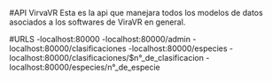 #API VirvaVR
Esta es la api que manejara todos los modelos de datos asociados a los softwares de ViraVR en general.

#URLS
	-localhost:80000
	-localhost:80000/admin
	-localhost:80000/clasificaciones
	-localhost:80000/especies
	-localhost:80000/clasificaciones/$n°_de_clasificacion
	-localhost:80000/especies/n°_de_especie